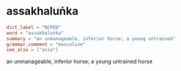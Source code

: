 # assakhaluṅka

``` toml
dict_label = "NCPED"
word = "assakhaluṅka"
summary = "an unmanageable, inferior horse; a young untrained"
grammar_comment = "masculine"
see_also = ["assa"]
```

an unmanageable, inferior horse; a young untrained horse

